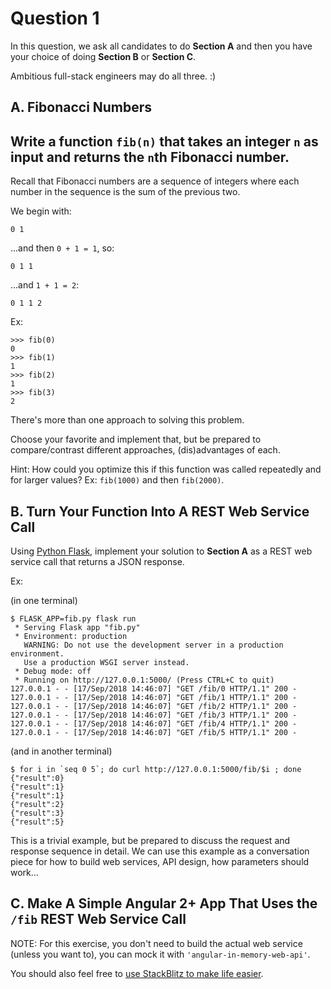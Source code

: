 
# Question 1

In this question, we ask all candidates to do **Section A** and then you
have your choice of doing **Section B** or **Section C**.

Ambitious full-stack engineers may do all three.  :)


## A.  Fibonacci Numbers

## Write a function `fib(n)` that takes an integer `n` as input and returns the `n`th Fibonacci number.

Recall that Fibonacci numbers are a sequence of integers where each number in the sequence
is the sum of the previous two.

We begin with:

```
0 1
```

...and then `0 + 1 = 1`, so:

```
0 1 1
```

...and `1 + 1 = 2`:

```
0 1 1 2
```

Ex:

```
>>> fib(0)
0
>>> fib(1)
1
>>> fib(2)
1
>>> fib(3)
2
```

There's more than one approach to solving this problem.

Choose your favorite and implement that, but be prepared to
compare/contrast different approaches, (dis)advantages of each.

Hint: How could you optimize this if this function was called
repeatedly and for larger values?  Ex:  `fib(1000)` and then
`fib(2000)`.


## B.  Turn Your Function Into A REST Web Service Call

Using [Python Flask](http://flask.pocoo.org/ "Flask Homepage"),
implement your solution to **Section A** as a REST web service call
that returns a JSON response.

Ex:

(in one terminal)
```
$ FLASK_APP=fib.py flask run
 * Serving Flask app "fib.py"
 * Environment: production
   WARNING: Do not use the development server in a production environment.
   Use a production WSGI server instead.
 * Debug mode: off
 * Running on http://127.0.0.1:5000/ (Press CTRL+C to quit)
127.0.0.1 - - [17/Sep/2018 14:46:07] "GET /fib/0 HTTP/1.1" 200 -
127.0.0.1 - - [17/Sep/2018 14:46:07] "GET /fib/1 HTTP/1.1" 200 -
127.0.0.1 - - [17/Sep/2018 14:46:07] "GET /fib/2 HTTP/1.1" 200 -
127.0.0.1 - - [17/Sep/2018 14:46:07] "GET /fib/3 HTTP/1.1" 200 -
127.0.0.1 - - [17/Sep/2018 14:46:07] "GET /fib/4 HTTP/1.1" 200 -
127.0.0.1 - - [17/Sep/2018 14:46:07] "GET /fib/5 HTTP/1.1" 200 -
```

(and in another terminal)
```
$ for i in `seq 0 5`; do curl http://127.0.0.1:5000/fib/$i ; done
{"result":0}
{"result":1}
{"result":1}
{"result":2}
{"result":3}
{"result":5}
```

This is a trivial example, but be prepared to discuss the request and
response sequence in detail.  We can use this example as a
conversation piece for how to build web services, API design, how
parameters should work...

## C.  Make A Simple Angular 2+ App That Uses the `/fib` REST Web Service Call

NOTE: For this exercise, you don't need to build the actual web
service (unless you want to), you can mock it with
`'angular-in-memory-web-api'`.

You should also feel free to [use StackBlitz to make life easier](https://stackblitz.com "StackBlitz website").

